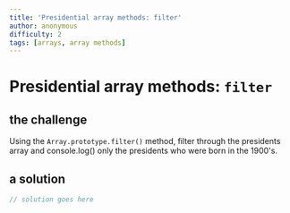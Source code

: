 ```yaml
---
title: 'Presidential array methods: filter'
author: anonymous
difficulty: 2
tags: [arrays, array methods]
---
```



# Presidential array methods: `filter`

## the challenge

Using the `Array.prototype.filter()` method, filter through the presidents array and console.log() only the presidents who were born in the 1900's.


## a solution

```js
// solution goes here
```

